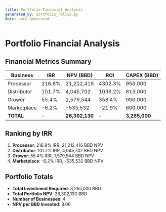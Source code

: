 ```yaml
---
title: Portfolio Financial Analysis
generated_by: portfolio_rollup.py
date: auto-generated
---
```


# Portfolio Financial Analysis

## Financial Metrics Summary

| Business | IRR | NPV (BBD) | ROI | CAPEX (BBD) |
|----------|-----|-----------|-----|-------------|
| Processor | 216.8% | 21,212,416 | 4302.3% | 950,000 |
| Distributor | 101.7% | 4,045,702 | 1039.2% | 815,000 |
| Grower | 55.4% | 1,579,544 | 358.4% | 900,000 |
| Marketplace | -6.2% | -535,532 | -21.9% | 600,000 |
| **TOTAL** | - | **26,302,130** | - | **3,265,000** |

## Ranking by IRR

1. **Processor**: 216.8% IRR, 21,212,416 BBD NPV
2. **Distributor**: 101.7% IRR, 4,045,702 BBD NPV
3. **Grower**: 55.4% IRR, 1,579,544 BBD NPV
4. **Marketplace**: -6.2% IRR, -535,532 BBD NPV

## Portfolio Totals

- **Total Investment Required**: 3,265,000 BBD
- **Total Portfolio NPV**: 26,302,130 BBD
- **Number of Businesses**: 4
- **NPV per BBD Invested**: 8.06
